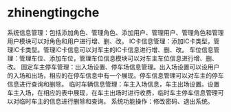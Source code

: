 # zhinengtingche
系统信息管理：包括添加角色、管理角色、添加用户、管理用户、管理角色和管理用户模块可以对角色和用户进行增、删、改。 IC卡信息管理：添加IC卡类型，管理IC卡类型。管理IC卡信息可以对车主的IC卡信息进行增、删、改。 车位信息管理：管理车位、添加车位，管理车位信息模块可以对车主车位信息进行增、删、改。 固定车主停车管理：出入场设置、停车场信息管理。出入场设置可以设用户的入场和出场，相应的在停车信息中有一个展现。停车信息管理可以对车主的停车信息进行查询和删除。 临时车辆信息管理：车主入场信息，车主出场设置。设置车主入场，在相应的表中展现，在车主出场时进行收费，临时车主停车信息管理可以对临时车主的信息进行删除和查询。 系统功能操作：修改密码、退出系统。
